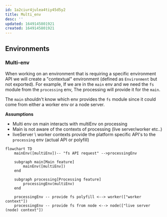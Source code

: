 ```yaml
---
id: 1a2ciur4julea4tiy45d5y2
title: Multi_env
desc: ''
updated: 1649145801921
created: 1649145801921
---
```

## Environments

### Multi-env

When working on an environment that is requiring a specific environment API we will create a "contextual" environment (defined as `Environment` but not exported).
For example, If we are in the `main` env and we need the `fs` module from the `processing` env, The processing will provide it for the `main`.

The `main` shouldn't know which env provides the `fs` module since it could come from either a worker env or a node server.

**Assumptions**
- Multi env on main interacts with multiEnv on processing
- Main is not aware of the contexts of processing (live server/worker etc..)
- liveServer \ worker contexts provide the platform specific API's to the `processing` env
(actual API or polyfill)

```mermaid
flowchart TD
    mainEnv([multiEnv])-- "fs API request" -->processingEnv
    
    subgraph main[Main feature]
        mainEnv([multiEnv])
    end

    subgraph processing[Processing feature]
        processingEnv(multiEnv)
    end

    processingEnv -- provide fs polyfill <--> worker(["worker context"])
    processingEnv -- provide fs from node <--> node(["live server (node) context"])
```
